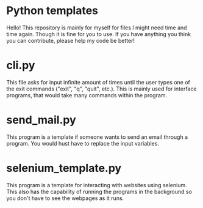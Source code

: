 # Python templates

Hello! This repository is mainly for myself for files I might need time and time again. Though it is fine for you to use. If you have anything you think you can contribute, please help my code be better!

# cli.py
This file asks for input infinite amount of times until the user types one of the exit commands ("exit", "q", "quit", etc.). This is mainly used for interface programs, that would take many commands within the program. 

# send_mail.py
This program is a template if someone wants to send an email through a program. You would hust have to replace the input variables.

# selenium_template.py
This program is a template for interacting with websites using selenium. This also has the capability of running the programs in the background so you don't have to see the webpages as it runs.
